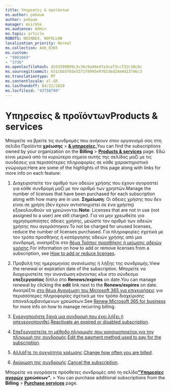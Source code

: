 ```yaml
---
title: Υπηρεσίες & προϊόντων
ms.author: pebaum
author: pebaum
manager: mnirkhe
ms.audience: Admin
ms.topic: article
ROBOTS: NOINDEX, NOFOLLOW
localization_priority: Normal
ms.collection: Adm_O365
ms.custom:
- "9001669"
- "3736"
ms.openlocfilehash: d2d1599809c3c36c9a46e47a3caf3ccf32c38c8c
ms.sourcegitcommit: 631cbb5f03e5371f0995e976536d24e9d13746c3
ms.translationtype: MT
ms.contentlocale: el-GR
ms.lasthandoff: 04/22/2020
ms.locfileid: "43758790"
---
```

# <a name="products--services"></a><span data-ttu-id="9cb93-102">Υπηρεσίες & προϊόντων</span><span class="sxs-lookup"><span data-stu-id="9cb93-102">Products & services</span></span>

<span data-ttu-id="9cb93-103">Μπορείτε να βρείτε τις συνδρομές που ανήκουν στον οργανισμό σας στη σελίδα Προϊόντα **χρέωσης** > [**& υπηρεσίες.**](https://go.microsoft.com/fwlink/p/?linkid=842054)</span><span class="sxs-lookup"><span data-stu-id="9cb93-103">You can find the subscriptions owned by your organization on the **Billing** > [**Products & services**](https://go.microsoft.com/fwlink/p/?linkid=842054) page.</span></span> <span data-ttu-id="9cb93-104">Εδώ είναι μερικά από τα κυριώτερα σημεία αυτής της σελίδας μαζί με τις συνδέσεις για περισσότερες πληροφορίες σε κάθε χαρακτηριστικό γνώρισμα:</span><span class="sxs-lookup"><span data-stu-id="9cb93-104">Here are some of the highlights of this page along with links for more info on each feature:</span></span>

1. <span data-ttu-id="9cb93-105">Διαχειριστείτε τον αριθμό των αδειών χρήσης που έχουν αγοραστεί για κάθε συνδρομή μαζί με τον αριθμό των χρηστών.</span><span class="sxs-lookup"><span data-stu-id="9cb93-105">Manage the number of licenses that have been purchased for each subscription along with how many are in use.</span></span>  <span data-ttu-id="9cb93-106">**Σημείωση**: Οι άδειες χρήσης που δεν είναι σε χρήση (δεν έχουν αντιστοιχιστεί σε ένα χρήστη) εξακολουθούν να χρεώνονται.</span><span class="sxs-lookup"><span data-stu-id="9cb93-106">**Note**: Licenses that are not in use (not assigned to a user) are still charged.</span></span>  <span data-ttu-id="9cb93-107">Για να μην χρεωθείτε για αχρησιμοποίητες άδειες χρήσης, μειώστε τον αριθμό των αδειών χρήσης που αγοράστηκαν.</span><span class="sxs-lookup"><span data-stu-id="9cb93-107">To not be charged for unused licenses, reduce the number of licenses purchased.</span></span> <span data-ttu-id="9cb93-108">Για πληροφορίες σχετικά με τον τρόπο προσθήκης ή κατάργησης αδειών χρήσης από μια συνδρομή, ανατρέξτε στο [θέμα Τρόπος προσθήκης ή μείωσης αδειών χρήσης](https://docs.microsoft.com/alchemyinsights/how-to-add-or-reduce-licenses).</span><span class="sxs-lookup"><span data-stu-id="9cb93-108">For information on how to add or remove licenses from a subscription, see [How to add or reduce licenses](https://docs.microsoft.com/alchemyinsights/how-to-add-or-reduce-licenses).</span></span>

2. <span data-ttu-id="9cb93-109">Προβολή της ημερομηνίας ανανέωσης ή λήξης της συνδρομής.</span><span class="sxs-lookup"><span data-stu-id="9cb93-109">View the renewal or expiration date of the subscription.</span></span>  <span data-ttu-id="9cb93-110">Μπορείτε να διαχειριστείτε την ανανέωση κάνοντας κλικ στο σύνδεσμο **επεξεργασίας** δίπλα στο **Renews/expires** on date.</span><span class="sxs-lookup"><span data-stu-id="9cb93-110">You can manage renewal by clicking the **edit** link next to the **Renews/expires** on date.</span></span>  <span data-ttu-id="9cb93-111">Ανατρέξτε [στο θέμα Ανανέωση του Microsoft 365 για επιχειρήσεις](https://go.microsoft.com/fwlink/?linkid=2119216) για περισσότερες πληροφορίες σχετικά με τον τρόπο διαχείρισης επαναλαμβανόμενων χρεώσεων.</span><span class="sxs-lookup"><span data-stu-id="9cb93-111">See [Renew Microsoft 365 for business](https://go.microsoft.com/fwlink/?linkid=2119216) for more info on how to manage recurring billing.</span></span>

3. <span data-ttu-id="9cb93-112">[Ενεργοποιήστε ξανά μια συνδρομή που έχει λήξει ή απενεργοποιηθεί](https://go.microsoft.com/fwlink/?linkid=2117519).</span><span class="sxs-lookup"><span data-stu-id="9cb93-112">[Reactivate an expired or disabled subscription](https://go.microsoft.com/fwlink/?linkid=2117519).</span></span>

4. <span data-ttu-id="9cb93-113">[Επεξεργαστείτε τη μέθοδο πληρωμής που χρησιμοποιείται για την πληρωμή της συνδρομής](https://go.microsoft.com/fwlink/?linkid=2117167).</span><span class="sxs-lookup"><span data-stu-id="9cb93-113">[Edit the payment method used to pay for the subscription](https://go.microsoft.com/fwlink/?linkid=2117167).</span></span>

5. <span data-ttu-id="9cb93-114">[Αλλάξτε τη συχνότητα χρέωσης](https://go.microsoft.com/fwlink/?linkid=2119112).</span><span class="sxs-lookup"><span data-stu-id="9cb93-114">[Change how often you are billed](https://go.microsoft.com/fwlink/?linkid=2119112).</span></span>

6. <span data-ttu-id="9cb93-115">[Ακύρωση της συνδρομής](https://go.microsoft.com/fwlink/?linkid=2119113).</span><span class="sxs-lookup"><span data-stu-id="9cb93-115">[Cancel the subscription](https://go.microsoft.com/fwlink/?linkid=2119113).</span></span>

<span data-ttu-id="9cb93-116">Μπορείτε να αγοράσετε πρόσθετες συνδρομές από τη σελίδα[**"Υπηρεσίες αγορών**](https://go.microsoft.com/fwlink/p/?linkid=868433) **χρεώσεων".** > </span><span class="sxs-lookup"><span data-stu-id="9cb93-116">You can purchase additional subscriptions from the **Billing** > [**Purchase services**](https://go.microsoft.com/fwlink/p/?linkid=868433) page.</span></span>

